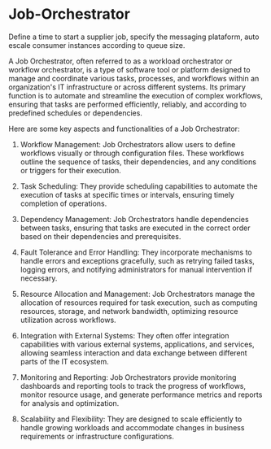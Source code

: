# Job-Orchestrator
Define a time to start a supplier job, specify the messaging plataform, auto escale consumer instances according to queue size.



A Job Orchestrator, often referred to as a workload orchestrator or workflow orchestrator, is a type of software tool or platform designed to manage and coordinate various tasks, processes, and workflows within an organization's IT infrastructure or across different systems. Its primary function is to automate and streamline the execution of complex workflows, ensuring that tasks are performed efficiently, reliably, and according to predefined schedules or dependencies.

Here are some key aspects and functionalities of a Job Orchestrator:

1. Workflow Management: Job Orchestrators allow users to define workflows visually or through configuration files. These workflows outline the sequence of tasks, their dependencies, and any conditions or triggers for their execution.

2. Task Scheduling: They provide scheduling capabilities to automate the execution of tasks at specific times or intervals, ensuring timely completion of operations.

3. Dependency Management: Job Orchestrators handle dependencies between tasks, ensuring that tasks are executed in the correct order based on their dependencies and prerequisites.

4. Fault Tolerance and Error Handling: They incorporate mechanisms to handle errors and exceptions gracefully, such as retrying failed tasks, logging errors, and notifying administrators for manual intervention if necessary.

5. Resource Allocation and Management: Job Orchestrators manage the allocation of resources required for task execution, such as computing resources, storage, and network bandwidth, optimizing resource utilization across workflows.

6. Integration with External Systems: They often offer integration capabilities with various external systems, applications, and services, allowing seamless interaction and data exchange between different parts of the IT ecosystem.

7. Monitoring and Reporting: Job Orchestrators provide monitoring dashboards and reporting tools to track the progress of workflows, monitor resource usage, and generate performance metrics and reports for analysis and optimization.

8. Scalability and Flexibility: They are designed to scale efficiently to handle growing workloads and accommodate changes in business requirements or infrastructure configurations.
